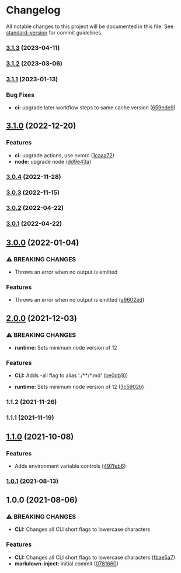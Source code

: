 # Changelog

All notable changes to this project will be documented in this file. See [standard-version](https://github.com/conventional-changelog/standard-version) for commit guidelines.

### [3.1.3](https://github.com/target/markdown-inject/compare/v3.1.2...v3.1.3) (2023-04-11)

### [3.1.2](https://github.com/target/markdown-inject/compare/v3.1.1...v3.1.2) (2023-03-06)

### [3.1.1](https://github.com/target/markdown-inject/compare/v3.1.0...v3.1.1) (2023-01-13)


### Bug Fixes

* **ci:** upgrade later workflow steps to same cache version ([659ede9](https://github.com/target/markdown-inject/commit/659ede94cb4a16f1a03d6c429df9625e17fd605a))

## [3.1.0](https://github.com/target/markdown-inject/compare/v3.0.4...v3.1.0) (2022-12-20)


### Features

* **ci:** upgrade actions, use nvmrc ([1caaa72](https://github.com/target/markdown-inject/commit/1caaa72e70b29c13b95b2a8186fb2bbc45cb5741))
* **node:** upgrade node ([dd9e43a](https://github.com/target/markdown-inject/commit/dd9e43a4869e8b6623300826f9a77524b4e5ba95))

### [3.0.4](https://github.com/target/markdown-inject/compare/v3.0.3...v3.0.4) (2022-11-28)

### [3.0.3](https://github.com/target/markdown-inject/compare/v3.0.2...v3.0.3) (2022-11-15)

### [3.0.2](https://github.com/target/markdown-inject/compare/v3.0.1...v3.0.2) (2022-04-22)

### [3.0.1](https://github.com/target/markdown-inject/compare/v3.0.0...v3.0.1) (2022-04-22)

## [3.0.0](https://github.com/target/markdown-inject/compare/v2.0.0...v3.0.0) (2022-01-04)


### ⚠ BREAKING CHANGES

* Throws an error when no output is emitted

### Features

* Throws an error when no output is emitted ([a9602ed](https://github.com/target/markdown-inject/commit/a9602ed8983e678a2751a22de3fdd3d7e17073e9))

## [2.0.0](https://github.com/target/markdown-inject/compare/v1.1.2...v2.0.0) (2021-12-03)


### ⚠ BREAKING CHANGES

* **runtime:** Sets minimum node version of 12

### Features

* **CLI:** Adds -all flag to alias './**/*.md' ([be0db10](https://github.com/target/markdown-inject/commit/be0db10ce479983b3051cf9ca66423f868d9d489))


* **runtime:** Sets minimum node version of 12 ([3c5902b](https://github.com/target/markdown-inject/commit/3c5902b7d952236cdec9f2c1a383de03b0ce1bac))

### 1.1.2 (2021-11-26)

### 1.1.1 (2021-11-19)

## [1.1.0](https://github.com/target/markdown-inject/compare/v1.0.1...v1.1.0) (2021-10-08)


### Features

* Adds environment variable controls ([497feb6](https://github.com/target/markdown-inject/commit/497feb603061aa790a3270987a260abed926219f))

### [1.0.1](https://github.com/target/markdown-inject/compare/v1.0.0...v1.0.1) (2021-08-13)

## 1.0.0 (2021-08-06)


### ⚠ BREAKING CHANGES

* **CLI:** Changes all CLI short flags to lowercase characters

### Features

* **CLI:** Changes all CLI short flags to lowercase characters ([fbae5a7](https://github.com/target/markdown-inject/commit/fbae5a765590db898debf1403946d58a6688477f))
* **markdown-inject:** initial commit ([0781660](https://github.com/target/markdown-inject/commit/07816601bf99bfb2b363f1f0e342cca1edb4d5ae))
